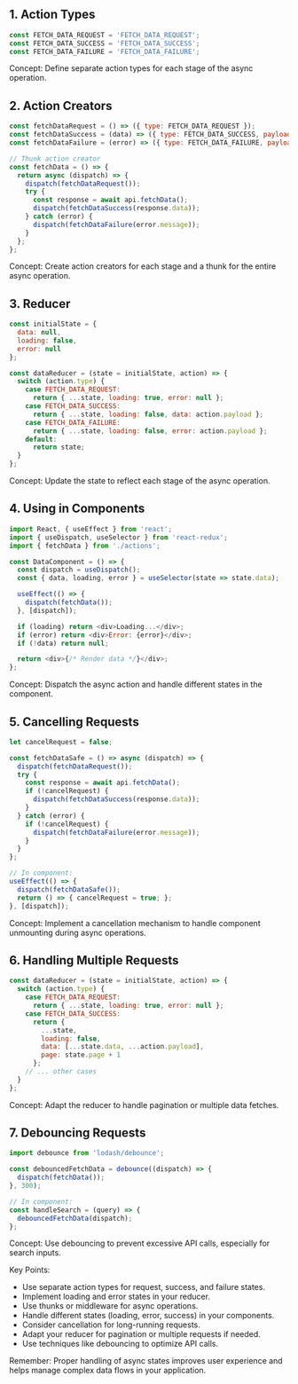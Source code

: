 ## 1. Action Types

```javascript
const FETCH_DATA_REQUEST = 'FETCH_DATA_REQUEST';
const FETCH_DATA_SUCCESS = 'FETCH_DATA_SUCCESS';
const FETCH_DATA_FAILURE = 'FETCH_DATA_FAILURE';
```

Concept: Define separate action types for each stage of the async operation.

## 2. Action Creators

```javascript
const fetchDataRequest = () => ({ type: FETCH_DATA_REQUEST });
const fetchDataSuccess = (data) => ({ type: FETCH_DATA_SUCCESS, payload: data });
const fetchDataFailure = (error) => ({ type: FETCH_DATA_FAILURE, payload: error });

// Thunk action creator
const fetchData = () => {
  return async (dispatch) => {
    dispatch(fetchDataRequest());
    try {
      const response = await api.fetchData();
      dispatch(fetchDataSuccess(response.data));
    } catch (error) {
      dispatch(fetchDataFailure(error.message));
    }
  };
};
```

Concept: Create action creators for each stage and a thunk for the entire async operation.

## 3. Reducer

```javascript
const initialState = {
  data: null,
  loading: false,
  error: null
};

const dataReducer = (state = initialState, action) => {
  switch (action.type) {
    case FETCH_DATA_REQUEST:
      return { ...state, loading: true, error: null };
    case FETCH_DATA_SUCCESS:
      return { ...state, loading: false, data: action.payload };
    case FETCH_DATA_FAILURE:
      return { ...state, loading: false, error: action.payload };
    default:
      return state;
  }
};
```

Concept: Update the state to reflect each stage of the async operation.

## 4. Using in Components

```javascript
import React, { useEffect } from 'react';
import { useDispatch, useSelector } from 'react-redux';
import { fetchData } from './actions';

const DataComponent = () => {
  const dispatch = useDispatch();
  const { data, loading, error } = useSelector(state => state.data);

  useEffect(() => {
    dispatch(fetchData());
  }, [dispatch]);

  if (loading) return <div>Loading...</div>;
  if (error) return <div>Error: {error}</div>;
  if (!data) return null;

  return <div>{/* Render data */}</div>;
};
```

Concept: Dispatch the async action and handle different states in the component.

## 5. Cancelling Requests

```javascript
let cancelRequest = false;

const fetchDataSafe = () => async (dispatch) => {
  dispatch(fetchDataRequest());
  try {
    const response = await api.fetchData();
    if (!cancelRequest) {
      dispatch(fetchDataSuccess(response.data));
    }
  } catch (error) {
    if (!cancelRequest) {
      dispatch(fetchDataFailure(error.message));
    }
  }
};

// In component:
useEffect(() => {
  dispatch(fetchDataSafe());
  return () => { cancelRequest = true; };
}, [dispatch]);
```

Concept: Implement a cancellation mechanism to handle component unmounting during async operations.

## 6. Handling Multiple Requests

```javascript
const dataReducer = (state = initialState, action) => {
  switch (action.type) {
    case FETCH_DATA_REQUEST:
      return { ...state, loading: true, error: null };
    case FETCH_DATA_SUCCESS:
      return {
        ...state,
        loading: false,
        data: [...state.data, ...action.payload],
        page: state.page + 1
      };
    // ... other cases
  }
};
```

Concept: Adapt the reducer to handle pagination or multiple data fetches.

## 7. Debouncing Requests

```javascript
import debounce from 'lodash/debounce';

const debouncedFetchData = debounce((dispatch) => {
  dispatch(fetchData());
}, 300);

// In component:
const handleSearch = (query) => {
  debouncedFetchData(dispatch);
};
```

Concept: Use debouncing to prevent excessive API calls, especially for search inputs.

Key Points:
- Use separate action types for request, success, and failure states.
- Implement loading and error states in your reducer.
- Use thunks or middleware for async operations.
- Handle different states (loading, error, success) in your components.
- Consider cancellation for long-running requests.
- Adapt your reducer for pagination or multiple requests if needed.
- Use techniques like debouncing to optimize API calls.

Remember: Proper handling of async states improves user experience and helps manage complex data flows in your application.
